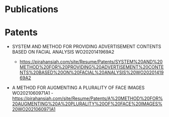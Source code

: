 

# Publications

# Patents 

- SYSTEM AND METHOD FOR PROVIDING ADVERTISEMENT CONTENTS BASED ON FACIAL ANALYSIS WO2020141969A2
    - https://pirahansiah.com/site/Resume/Patents/SYSTEM%20AND%20METHOD%20FOR%20PROVIDING%20ADVERTISEMENT%20CONTENTS%20BASED%20ON%20FACIAL%20ANALYSIS%20WO2020141969A2

- A METHOD FOR AUGMENTING A PLURALITY OF FACE IMAGES WO2021060971A1
    -https://pirahansiah.com/site/Resume/Patents/A%20METHOD%20FOR%20AUGMENTING%20A%20PLURALITY%20OF%20FACE%20IMAGES%20WO2021060971A1
